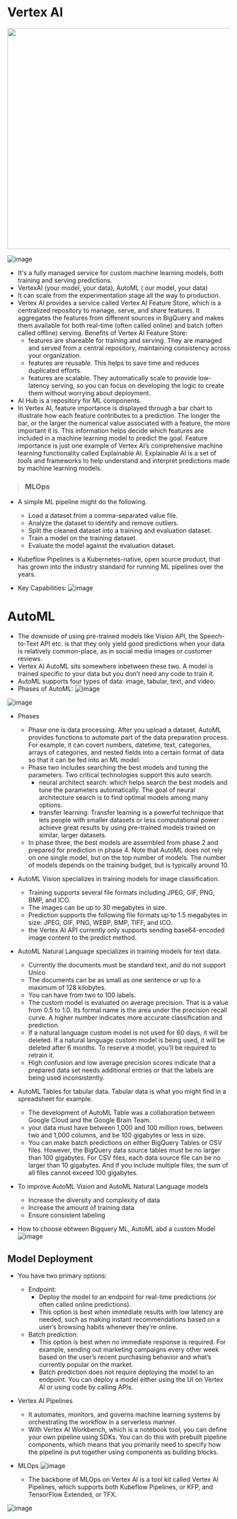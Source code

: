 # Vertex AI

  <img src="https://github.com/user-attachments/assets/b7d3df57-61f1-48c5-9f69-563473e923a2" width="900" height="500" >

  ![image](https://github.com/user-attachments/assets/4e907192-24eb-4e36-87d8-c122eea19f5a)
    
- It's a fully managed service for custom machine learning models, both training and serving predictions.
- VertexAI (your model, your data), AutoML ( our model, your data)
- It can scale from the experimentation stage all the way to production.
- Vertex AI provides a service called Vertex AI Feature Store, which is a centralized repository to manage, serve, and share features. It aggregates the features from different sources in BigQuery and makes them available for both real-time (often called online) and batch (often called offline) serving. Benefits of Vertex AI Feature Store:
  - features are shareable for training and serving. They are managed and served from a central repository, maintaining consistency across your organization.
  - features are reusable. This helps to save time and reduces duplicated efforts.
  - features are scalable. They automatically scale to provide low-latency serving, so you can focus on developing the logic to create them without worrying about deployment.
- AI Hub is a repository for ML components.
- In Vertex AI, feature importance is displayed through a bar chart to illustrate how each feature contributes to a prediction. The longer the bar, or the larger the numerical value associated with a feature, the more important it is. This information helps decide which features are included in a machine learning model to predict the goal. Feature importance is just one example of Vertex AI’s comprehensive machine learning functionality called Explainable AI. Explainable AI is a set of tools and frameworks to help understand and interpret predictions made by machine learning models.
   
> ### MLOps
- A simple ML pipeline might do the following.
  - Load a dataset from a comma-separated value file.
  - Analyze the dataset to identify and remove outliers.
  - Split the cleaned dataset into a training and evaluation dataset.
  - Train a model on the training dataset.
  - Evaluate the model against the evaluation dataset.
- Kubeflow Pipelines is a Kubernetes-native, open source product, that has grown into the industry standard for running ML pipelines over the years.



- Key Capabilities:
![image](https://github.com/user-attachments/assets/3d9e14b2-22a6-46e4-b2e2-303050fd3bdf)




# AutoML
- The downside of using pre-trained models like Vision API, the Speech-to-Text API etc. is that they only yield good predictions when your data is relatively common-place, as in social media images or customer reviews. 
- Vertex AI AutoML sits somewhere inbetween these two. A model is trained specific to your data but you don’t need any code to train it.
- AutoML supports four types of data: image, tabular, text, and video.
- Phases of AutoML:
![image](https://github.com/user-attachments/assets/1d2535a7-bf57-423c-9445-245ba2adba17)

![image](https://github.com/user-attachments/assets/9ecbf871-998f-4bfb-a2f4-5e502403f145)

- Phases
  - Phase one is data processing. After you upload a dataset, AutoML provides functions to automate part of the data preparation process. For example, it can covert numbers, datetime, text, categories, arrays of categories, and nested fields into a certain format of data so that it can be fed into an ML model.
  - Phase two includes searching the best models and tuning the parameters. Two critical technologies support this auto search.
    - neural architect search: which helps search the best models and tune the parameters automatically. The goal of neural architecture search is to find optimal models among many options.
    - transfer learning: Transfer learning is a powerful technique that lets people with smaller datasets or less computational power achieve great results by using pre-trained models trained on similar, larger datasets.
  - In phase three, the best models are assembled from phase 2 and prepared for prediction in phase 4. Note that AutoML does not rely on one single model, but on the top number of models. The number of models depends on the training budget, but is typically around 10.

- AutoML Vision specializes in training models for image classification.
  - Training supports several file formats including JPEG, GIF, PNG, BMP, and ICO.
  - The images can be up to 30 megabytes in size.
  - Prediction supports the following file formats up to 1.5 megabytes in size: JPEG, GIF, PNG, WEBP, BMP, TIFF, and ICO.
  - the Vertex AI API currently only supports sending base64-encoded image content to the predict method.
    
- AutoML Natural Language specializes in training models for text data.
  - Currently the documents must be standard text, and do not support Unico
  - The documents can be as small as one sentence or up to a maximum of 128 kilobytes.
  - You can have from two to 100 labels.
  - The custom model is evaluated on average precision. That is a value from 0.5 to 1.0. Its formal name is the area under the precision recall curve. A higher number indicates more accurate classification and prediction.
  - If a natural language custom model is not used for 60 days, it will be deleted. If a natural language custom model is being used, it will be deleted after 6 months. To reserve a model, you'll be required to retrain it.
  - High confusion and low average precision scores indicate that a prepared data set needs additional entries or that the labels are being used inconsistently.
 
- AutoML Tables for tabular data. Tabular data is what you might find in a spreadsheet for example.
  - The development of AutoML Table was a collaboration between Google Cloud and the Google Brain Team.
  - your data must have between 1,000 and 100 million rows, between two and 1,000 columns, and be 100 gigabytes or less in size.
  - You can make batch predictions on either BigQuery Tables or CSV files. However, the BigQuery data source tables must be no larger than 100 gigabytes. For CSV files, each data source file can be no larger than 10 gigabytes. And if you include multiple files, the sum of all files cannot exceed 100 gigabytes.

- To improve AutoML Vision and AutoML Natural Language models
  - Increase the diversity and complexity of data
  - Increase the amount of training data
  - Ensure consistent labeling
  
- How to choose ebtween Bigquery ML, AutoML abd a custom Model
![image](https://github.com/user-attachments/assets/f549910a-601c-4480-9cdb-280a9be174e9)


## Model Deployment
- You have two primary options:
  - Endpoint:
    -  Deploy the model to an endpoint for real-time predictions (or often called online predictions).
    -  This option is best when immediate results with low latency are needed, such as making instant recommendations based on a user’s browsing habits whenever they’re online.
  - Batch prediction:
    - This option is best when no immediate response is required. For example, sending out marketing campaigns every other week based on the user’s recent purchasing behavior and what’s currently popular on the market.
    - Batch prediction does not require deploying the model to an endpoint. You can deploy a model either using the UI on Vertex AI or using code by calling APIs.
- Vertex AI Pipelines
  - It automates, monitors, and governs machine learning systems by orchestrating the workflow in a serverless manner.
  - With Vertex AI Workbench, which is a notebook tool, you can define your own pipeline using SDKs. You can do this with prebuilt pipeline components, which means that you primarily need to specify how the pipeline is put together using components as building blocks.
- MLOps
  ![image](https://github.com/user-attachments/assets/e07514f5-9d2c-4c9a-ab19-d99b133373ad)

  - The backbone of MLOps on Vertex AI is a tool kit called Vertex AI Pipelines, which supports both Kubeflow Pipelines, or KFP, and TensorFlow Extended, or TFX.

![image](https://github.com/user-attachments/assets/5f2150a5-140f-4d62-9667-4063afa2a10a)


